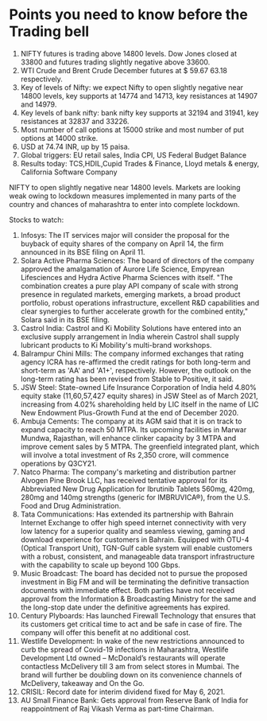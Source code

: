 # Points you need to know before the Trading bell

1. NIFTY futures is trading above 14800 levels. Dow Jones closed at 33800 and futures trading slightly negative above 33600.
2. WTI Crude and Brent Crude December futures at $ 59.67 63.18 respectively.
3. Key of levels of Nifty: we expect Nifty to open slightly negative near 14800 levels, key supports at 14774 and 14713, key resistances at 14907 and 14979.
4. Key levels of bank nifty: bank nifty key supports at 32194 and 31941, key resistances at 32837 and 33226.
5. Most number of call options at 15000 strike and most number of put options at 14000 strike.
6. USD at 74.74 INR, up by 15 paisa.
7. Global triggers: EU retail sales, India CPI, US Federal Budget Balance
8. Results today: TCS,HDIL,Cupid Trades & Finance, Lloyd metals & energy, California Software Company

NIFTY to open slightly negative near 14800 levels. Markets are looking weak owing to lockdown measures implemented in many parts of the country and chances of maharashtra to enter into complete lockdown.


Stocks to watch:
1. Infosys: The IT services major will consider the proposal for the buyback of equity shares of the company on April 14, the firm announced in its BSE filing on April 11.
2. Solara Active Pharma Sciences: The board of directors of the company approved the amalgamation of Aurore Life Science, Empyrean Lifesciences and Hydra Active Pharma Sciences with itself. "The combination creates a pure play API company of scale with strong presence in regulated markets, emerging markets, a broad product portfolio, robust operations infrastructure, excellent R&D capabilities and clear synergies to further accelerate growth for the combined entity," Solara said in its BSE filing.
3. Castrol India: Castrol and Ki Mobility Solutions have entered into an exclusive supply arrangement in India wherein Castrol shall supply lubricant products to Ki Mobility's multi-brand workshops.
4. Balrampur Chini Mills: The company informed exchanges that rating agency ICRA has re-affirmed the credit ratings for both long-term and short-term as 'AA' and 'A1+', respectively. However, the outlook on the long-term rating has been revised from Stable to Positive, it said.
5. JSW Steel: State-owned Life Insurance Corporation of India held 4.80% equity stake (11,60,57,427 equity shares) in JSW Steel as of March 2021, increasing from 4.02% shareholding held by LIC itself in the name of LIC New Endowment Plus-Growth Fund at the end of December 2020.
6. Ambuja Cements: The company at its AGM said that it is on track to expand capacity to reach 50 MTPA. Its upcoming facilities in Marwar Mundwa, Rajasthan, will enhance clinker capacity by 3 MTPA and improve cement sales by 5 MTPA. The greenfield integrated plant, which will involve a total investment of Rs 2,350 crore, will commence operations by Q3CY21.
7. Natco Pharma: The company's marketing and distribution partner Alvogen Pine Brook LLC, has received tentative approval for its Abbreviated New Drug Application for Ibrutinib Tablets 560mg, 420mg, 280mg and 140mg strengths (generic for IMBRUVICA®), from the U.S. Food and Drug Administration.
8. Tata Communications: Has extended its partnership with Bahrain Internet Exchange to offer high speed internet connectivity with very low latency for a superior quality and seamless viewing, gaming and download experience for customers in Bahrain. Equipped with OTU-4 (Optical Transport Unit), TGN-Gulf cable system will enable customers with a robust, consistent, and manageable data transport infrastructure with the capability to scale up beyond 100 Gbps.
9. Music Broadcast: The board has decided not to pursue the proposed investment in Big FM and will be terminating the definitive transaction documents with immediate effect. Both parties have not received approval from the Information & Broadcasting Ministry for the same and the long-stop date under the definitive agreements has expired.
10. Century Plyboards: Has launched Firewall Technology that ensures that its customers get critical time to act and be safe in case of fire. The company will offer this benefit at no additional cost.
11. Westlife Development: In wake of the new restrictions announced to curb the spread of Covid-19 infections in Maharashtra, Westlife Development Ltd owned – McDonald’s restaurants will operate contactless McDelivery till 3 am from select stores in Mumbai. The brand will further be doubling down on its convenience channels of McDelivery, takeaway and On the Go.
12. CRISIL: Record date for interim dividend fixed for May 6, 2021.
13.  AU Small Finance Bank: Gets approval from Reserve Bank of India for reappointment of Raj Vikash Verma as part-time Chairman.
